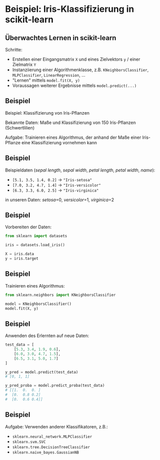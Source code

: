 # Beispiel: Iris-Klassifizierung in scikit-learn

<!-- duplicate section in machine-learning-theory and scikit-learn -->

## Überwachtes Lernen in scikit-learn

Schritte:

- Erstellen einer Eingangsmatrix `X` und eines Zielvektors `y` / einer Zielmatrix `Y`
- Instanziierung einer Algorithmenklasse, z.B. `KNeighborsClassifier`, `MLPClassifier`, `LinearRegression`, ...
- "Lernen" mittels `model.fit(X, y)`
- Voraussagen weiterer Ergebnisse mittels `model.predict(...)`

## Beispiel

Beispiel: Klassifizierung von Iris-Pflanzen

Bekannte Daten: Maße und Klassifizierung von 150 Iris-Pflanzen (Schwertlilien)

Aufgabe: Trainieren eines Algorithmus, der anhand der Maße einer Iris-Pflanze eine Klassifizierung vornehmen kann

## Beispiel

Beispieldaten (_sepal length_, _sepal width_, _petal length_, _petal width_, _name_):

- `[5.1, 3.5, 1.4, 0.2]` → `"Iris-setosa"`
- `[7.0, 3.2, 4.7, 1.4]` → `"Iris-versicolor"`
- `[6.3, 3.3, 6.0, 2.5]` → `"Iris-virginica"`

in unseren Daten: _setosa_=0, _versicolor_=1, _virginica_=2

## Beispiel

Vorbereiten der Daten:

```py
from sklearn import datasets

iris = datasets.load_iris()

X = iris.data
y = iris.target
```

## Beispiel

Trainieren eines Algorithmus:

```py
from sklearn.neighbors import KNeighborsClassifier

model = KNeighborsClassifier()
model.fit(X, y)
```

## Beispiel

Anwenden des Erlernten auf neue Daten:

```py
test_data = [
    [5.3, 3.4, 1.9, 0.6],
    [6.0, 3.0, 4.7, 1.5],
    [6.5, 3.1, 5.0, 1.7]
]

y_pred = model.predict(test_data)
# [0, 1, 1]

y_pred_proba = model.predict_proba(test_data)
# [[1.  0.  0. ]
#  [0.  0.8 0.2]
#  [0.  0.6 0.4]]
```

## Beispiel

Aufgabe: Verwenden anderer Klassifikatoren, z.B.:

- `sklearn.neural_network.MLPClassifier`
- `sklearn.svm.SVC`
- `sklearn.tree.DecisionTreeClassifier`
- `sklearn.naive_bayes.GaussianNB`
